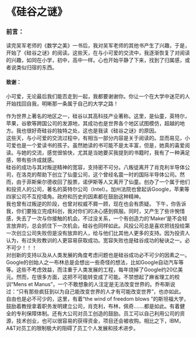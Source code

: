 # 《硅谷之谜》

### 前言：
读完吴军老师的《数学之美》一书后，我对吴军老师的其他书产生了兴趣，于是，开始了《硅谷之谜》的阅读。这些天，在与小可爱的交流中，我逐渐恢复了对阅读的兴趣，如同在小学，初中，高中一样。心也开始平静了下来，找到了归属感，或者说类似归宿的东西。
#### 致谢：
小可爱，无论最后我们能否走到一起，我都要谢谢你。你让一个在大学中迷茫的人开始找回自我，明晰那一条属于自己的大学之路！


作为世界上著名的地区之一，硅谷以其高科技产业著称。这里，是仙童，英特尔，苹果，谷歌等跨国公司的发源地，其成功也是世界各个地区试图模仿，超越的地方。我也很好奇硅谷的独特之处，这也是我读《硅谷之谜》的原因。  
这些天，与小可爱的交流过程中，有相当一部分内容是关于阅读的。显而易见，小可爱也是一个爱读书的孩子。虽然她读的书可能不是太丰富，但是，她真的喜爱阅读。与她的交流，感觉很愉快，尤其是当她要买我提到的书籍时，我有了一种满足感，带有些许成就感。  
硅谷的成功与其对叛逆精神的宽容，支持密不可分。八叛徒离开了肖克利半导体公司，在洛克的帮助下创立了仙童公司，这个曾经名震一时的国际半导体公司。然而，由于菲斯柴尔德收回了股票，诺伊斯等人又离开了仙童。创办了一个属于他们和投资人的公司，著名的英特尔公司（Intel）。加州法院也曾起诉Google，苹果等四家公司不互挖墙角。政府和历史的因素都在鼓励这种精神。   
我也曾有过叛逆的阶段，也曾对权威不屑一顾，现在也会有质疑。
下午，你告诉我，你们要独立完成科创，我对你们的决心感到佩服。同时，又产生了些许惋惜感，失去了一次与你接触的机会。不过没关系，一个有创造力的‘Maker’是不会轻言放弃的，总会抓住下一次机会。硅谷也同样如此。风投公司总是喜欢把钱投给第一次创立公司失败但是没有放弃的人，给与他们比其他人更多的支持。因为投资人认为，有过失败教训的人更容易获取成功。宽容失败也是硅谷成功的秘诀之一。必不可少！！！  
对创新的支持以及从人类发展的角度考虑问题也是硅谷成功必不可少的因素之一。Google的创始人之一布林总是会想出一些奇怪的想法，比如Google自动汽车等等。这些不考虑效益，而注重于人类发展的工程，每年烧掉了Google约20亿美元。然而，在很多方面，这把不可能转变成了可能。不禁想起了麻省理工的校训“Mens et Manus”，一个不敢想象的人注定是无法改变世界的。乔布斯说过：“只有那些疯狂到以为自己能改变世界的人才有可能改变世界”，也亦如此。  
自由也是必不可少的，这里，有着“the wind of freedom blows ”的斯坦福大学，鼓励着教授拿着职务发明建立公司，肖克利，布林，佩奇.......都是如此。有着健全的专利保障体制。还有大公司对员工创造的鼓励。员工可以自己利用公司的资源，技术创业，也可以很容易的获得资金，项目还会被收购。相比之下，IBM，A&T对员工的限制极大的阻碍了员工个人发展和技术进步。
  


